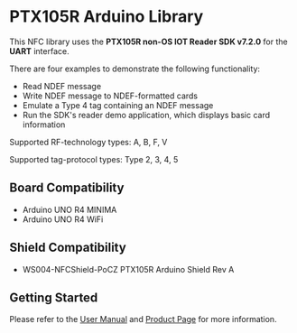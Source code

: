 # PTX105R Arduino Library

This NFC library uses the **PTX105R non-OS IOT Reader SDK v7.2.0** for the **UART** interface.

There are four examples to demonstrate the following functionality:
- Read NDEF message
- Write NDEF message to NDEF-formatted cards
- Emulate a Type 4 tag containing an NDEF message
- Run the SDK's reader demo application, which displays basic card information

Supported RF-technology types: A, B, F, V

Supported tag-protocol types: Type 2, 3, 4, 5

## Board Compatibility

- Arduino UNO R4 MINIMA
- Arduino UNO R4 WiFi

## Shield Compatibility

- WS004-NFCShield-PoCZ PTX105R Arduino Shield Rev A

## Getting Started

Please refer to the [User Manual](https://lpccs-docs.renesas.com/ntpg_apps/ptx105r_arduino_shield/uart/latest/tutorial/index.html) and [Product Page](https://www.renesas.com/en/products/wireless-connectivity/nfc/ptx105r-mid-power-multi-protocol-nfc-forum-compliant-reader/WS031-NFCShld-REFZ-PTX105R-Arduino-Shield-Reference-Design) for more information.